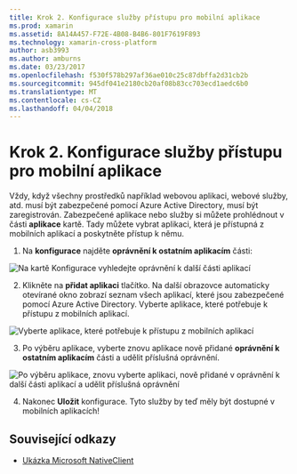 ```yaml
---
title: Krok 2. Konfigurace služby přístupu pro mobilní aplikace
ms.prod: xamarin
ms.assetid: 8A14A457-F72E-4B08-B4B6-801F7619F893
ms.technology: xamarin-cross-platform
author: asb3993
ms.author: amburns
ms.date: 03/23/2017
ms.openlocfilehash: f530f578b297af36ae010c25c87dbffa2d31cb2b
ms.sourcegitcommit: 945df041e2180cb20af08b83cc703ecd1aedc6b0
ms.translationtype: MT
ms.contentlocale: cs-CZ
ms.lasthandoff: 04/04/2018
---
```

# <a name="step-2-configure-service-access-for-mobile-application"></a>Krok 2. Konfigurace služby přístupu pro mobilní aplikace

Vždy, když všechny prostředků například webovou aplikaci, webové služby, atd. musí být zabezpečené pomocí Azure Active Directory, musí být zaregistrován. Zabezpečené aplikace nebo služby si můžete prohlédnout v části **aplikace** kartě. Tady můžete vybrat aplikaci, která je přístupná z mobilních aplikací a poskytněte přístup k němu.

1. Na **konfigurace** najděte **oprávnění k ostatním aplikacím** části:

  ![](configure-images/2.1-configure.png "Na kartě Konfigurace vyhledejte oprávnění k další části aplikací")

2.  Klikněte na **přidat aplikaci** tlačítko. Na další obrazovce automaticky otevírané okno zobrazí seznam všech aplikací, které jsou zabezpečené pomocí Azure Active Directory. Vyberte aplikace, které potřebuje k přístupu z mobilních aplikací.

  ![](configure-images/2.2-add-application.png "Vyberte aplikace, které potřebuje k přístupu z mobilních aplikací")

3. Po výběru aplikace, vyberte znovu aplikace nově přidané **oprávnění k ostatním aplikacím** části a udělit příslušná oprávnění.

  ![](configure-images/2.3-permissions.png "Po výběru aplikace, znovu vyberte aplikaci, nově přidané v oprávnění k další části aplikací a udělit příslušná oprávnění")

4. Nakonec **Uložit** konfigurace. Tyto služby by teď měly být dostupné v mobilních aplikacích!



## <a name="related-links"></a>Související odkazy

- [Ukázka Microsoft NativeClient](https://github.com/AzureADSamples/NativeClient-MultiTarget-DotNet)
